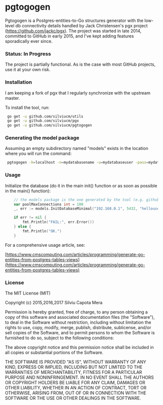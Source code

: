 # pgtogogen
Pgtogogen is a Postgres-entities-to-Go structures generator with the low-level db connectivity details handled by Jack Christensen's pgx project  (https://github.com/jackc/pgx).
The project was started in late 2014, committed to GitHub in early 2015, and I've kept adding features sporadically ever since.

### Status: In Progress
The project is partially functional. As is the case with most GitHub projects, use it at your own risk. 

### Installation
I am keeping a fork of pgx that I regularly synchronize with the upstream master.

To install the tool, run:
```bash
 go get -u github.com/silviucm/utils
 go get -u github.com/silviucm/pgx
 go get -u github.com/silviucm/pgtogogen
```
	
### Generating the model package	
Assuming an empty subdirectory named "models" exists in the location where you will run the command:
```bash
 pgtogogen -h=localhost -n=mydatabasename -u=mydatabaseuser -pass=mydatabasepassword
```

### Usage

Initialize the database (do it in the main init() function or as soon as possible in the main() function):

```go
 	// the models package is the one generated by the tool (e.g. github.com/yourproject/models)
	var poolMaxConnections int = 100
	_, err := models.InitDatabaseMinimal("192.168.0.1", 5432, "hellouser", "hellopass", "mydatabase", poolMaxConnections)

	if err != nil {
		fmt.Println("FAIL:", err.Error())
	} else {
		fmt.Println("OK.")
	}
```
For a comprehensive usage article, see: 

[https://www.cmscomputing.com/articles/programming/generate-go-entities-from-postgres-tables-views](https://www.cmscomputing.com/articles/programming/generate-go-entities-from-postgres-tables-views)

### License
The MIT License (MIT)

Copyright (c) 2015,2016,2017 Silviu Capota Mera

Permission is hereby granted, free of charge, to any person obtaining a copy of this software and associated documentation files (the "Software"), to deal in the Software without restriction, including without limitation the rights to use, copy, modify, merge, publish, distribute, sublicense, and/or sell copies of the Software, and to permit persons to whom the Software is furnished to do so, subject to the following conditions:

The above copyright notice and this permission notice shall be included in all copies or substantial portions of the Software.

THE SOFTWARE IS PROVIDED "AS IS", WITHOUT WARRANTY OF ANY KIND, EXPRESS OR IMPLIED, INCLUDING BUT NOT LIMITED TO THE WARRANTIES OF MERCHANTABILITY, FITNESS FOR A PARTICULAR PURPOSE AND NONINFRINGEMENT. IN NO EVENT SHALL THE AUTHORS OR COPYRIGHT HOLDERS BE LIABLE FOR ANY CLAIM, DAMAGES OR OTHER LIABILITY, WHETHER IN AN ACTION OF CONTRACT, TORT OR OTHERWISE, ARISING FROM, OUT OF OR IN CONNECTION WITH THE SOFTWARE OR THE USE OR OTHER DEALINGS IN THE SOFTWARE.
